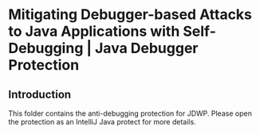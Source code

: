 # Mitigating Debugger-based Attacks to Java Applications with Self-Debugging | Java Debugger Protection

## Introduction

This folder contains the anti-debugging protection for JDWP. Please open the protection as an IntelliJ Java protect for more details. 